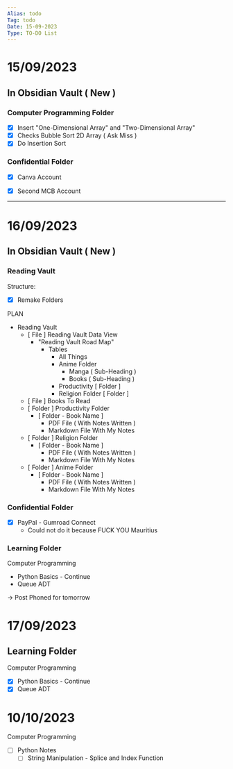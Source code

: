 ```yaml
---
Alias: todo
Tag: todo
Date: 15-09-2023
Type: TO-DO List
---
```


# 15/09/2023

## In Obsidian Vault ( New )

### Computer Programming Folder

- [x] Insert "One-Dimensional Array" and "Two-Dimensional Array"
- [x] Checks Bubble Sort 2D Array ( Ask Miss )
- [x] Do Insertion Sort

### Confidential Folder

- [x] Canva Account
- [x] Second MCB Account


---

# 16/09/2023

## In Obsidian Vault ( New )

### Reading Vault

Structure:

- [x] Remake Folders

PLAN

- Reading Vault
	- [ File ] Reading Vault Data View
		- "Reading Vault Road Map"
			- Tables
				- All Things
				- Anime Folder
					- Manga ( Sub-Heading )
					- Books ( Sub-Heading )
				- Productivity [ Folder ]
				- Religion Folder [ Folder ]
	- [ File ] Books To Read
	- [ Folder ] Productivity Folder
		- [ Folder - Book Name ]
			- PDF File ( With Notes Written )
			- Markdown File With My Notes
	- [ Folder ] Religion Folder
		- [ Folder - Book Name ]
			- PDF File ( With Notes Written )
			- Markdown File With My Notes
	- [ Folder ] Anime Folder
		- [ Folder - Book Name ]
			- PDF File ( With Notes Written )
			- Markdown File With My Notes

### Confidential Folder

- [x] PayPal - Gumroad Connect
	-  Could not do it because FUCK YOU Mauritius

### Learning Folder

Computer Programming

- Python Basics - Continue
- Queue ADT

-> Post Phoned for tomorrow

# 17/09/2023

## Learning Folder

Computer Programming

- [x] Python Basics - Continue
- [x] Queue ADT

# 10/10/2023

Computer Programming

- [ ] Python Notes
	- [ ] String Manipulation - Splice and Index Function